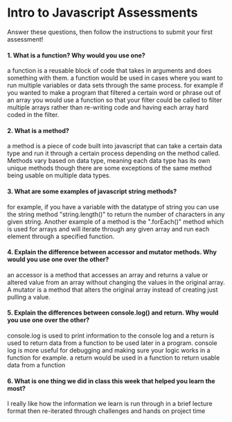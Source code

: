# Intro to Javascript Assessments

Answer these questions, then follow the instructions to submit your first assessment!

#### 1. What is a function? Why would you use one?
a function is a reusable block of code that takes in arguments and does something with them. a function would be used in cases where you want to run multiple variables or data sets through the same process. for example if you wanted to make a program that filtered a certain word or phrase out of an array you would use a function so that your filter could be called to filter multiple arrays rather than re-writing code and having each array hard coded in the filter.

#### 2. What is a method?
a method is a piece of code built into javascript that can take a certain data type and run it through a certain process depending on the method called. Methods vary based on data type, meaning each data type has its own unique methods though there are some exceptions of the same method being usable on multiple data types.
#### 3. What are some examples of javascript string methods?
for example, if you have a variable with the datatype of string you can use the string method "string.length()" to return the number of characters in any given string. Another example of a method is the ".forEach()" method which is used for arrays and will iterate through any given array and run each element through a specified function.
#### 4. Explain the difference between accessor and mutator methods. Why would you use one over the other?
an accessor is a method that accesses an array and returns a value or altered value from an array without changing the values in the original array. A mutator is a method that alters the original array instead of creating just pulling a value.
#### 5. Explain the differences between console.log() and return. Why would you use one over the other?
console.log is used to print information to the console log and a return is used to return data from a function to be used later in a program. console log is more useful for debugging and making sure your logic works in a function for example. a return would be used in a function to return usable data from a function
#### 6. What is one thing we did in class this week that helped you learn the most?  
I really like how the information we learn is run through in a brief lecture format then re-iterated through challenges and hands on project time 
